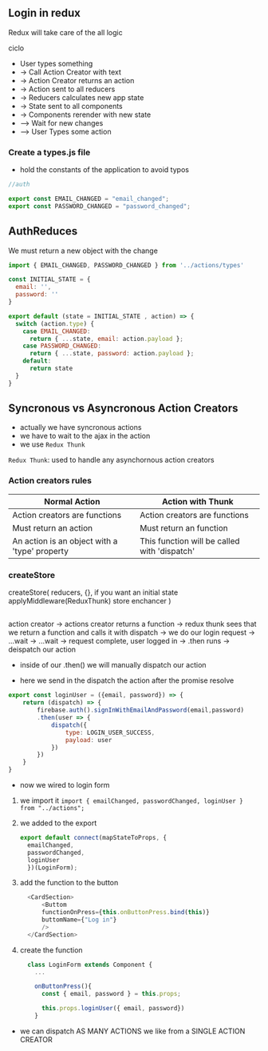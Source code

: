 ## Login in redux

Redux will take care of the all logic

ciclo

- User types something
- -> Call Action Creator with text
- -> Action Creator returns an action
- -> Action sent to all reducers
- -> Reducers calculates new app state
- -> State sent to all components
- -> Components rerender with new state
- --> Wait for new changes
- --> User Types some action

### Create a types.js file
- hold the constants of the application to avoid typos

```js
//auth

export const EMAIL_CHANGED = "email_changed";
export const PASSWORD_CHANGED = "password_changed";
```

## AuthReduces

We must return a new object with the change

```js
import { EMAIL_CHANGED, PASSWORD_CHANGED } from '../actions/types'

const INITIAL_STATE = {
  email: '',
  password: ''
}

export default (state = INITIAL_STATE , action) => {
  switch (action.type) {
    case EMAIL_CHANGED:
      return { ...state, email: action.payload };
    case PASSWORD_CHANGED:
      return { ...state, password: action.payload };
    default:
      return state
  }
}
```

## Syncronous vs Asyncronous Action Creators

- actually we have syncronous actions
- we have to wait to the ajax in the action
- we use `Redux Thunk`

`Redux Thunk`: used to handle any asynchornous action creators

### **Action creators rules**

|Normal Action| Action with Thunk|
---|----|
| Action creators are functions | Action creators are functions |
| Must return an action | Must return an function |
| An action is an object with a 'type' property | This function will be called with 'dispatch' |


### createStore

createStore(
  reducers,
  {}, if you want an initial state
  applyMiddleware(ReduxThunk) store enchancer
  )


##

action creator ->
actions creator returns a function ->
redux thunk sees that we return a function and calls it with dispatch ->
we do our login request ->
...wait ->
...wait ->
request complete, user logged in ->
.then runs ->
deispatch our action

- inside of our .then() we will manually dispatch our action

- here we send in the dispatch the action after the promise resolve

```js
export const loginUser = ({email, password}) => {
    return (dispatch) => {
        firebase.auth().signInWithEmailAndPassword(email,password)
        .then(user => {
            dispatch({
                type: LOGIN_USER_SUCCESS,
                payload: user
            })
        })
    }
}
```

- now we wired to login form

1. we import it `import { emailChanged, passwordChanged, loginUser } from "../actions";`

2. we added to the export

    ```js
    export default connect(mapStateToProps, {
      emailChanged,
      passwordChanged,
      loginUser
      })(LoginForm);
    ```
3. add the function to the button
    ```js
      <CardSection>
          <Buttom
          functionOnPress={this.onButtonPress.bind(this)}
          buttomName={"Log in"}
          />
      </CardSection>
    ```

4. create the function
    ```js
      class LoginForm extends Component {
        ...

        onButtonPress(){
          const { email, password } = this.props;

          this.props.loginUser({ email, password})
        }
    ```

- we can dispatch AS MANY ACTIONS we like from a SINGLE ACTION CREATOR